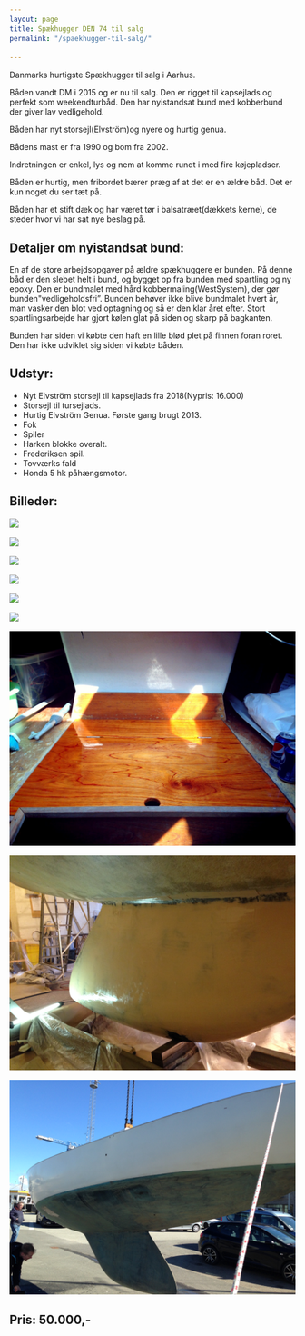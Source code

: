 ```yaml
---
layout: page
title: Spækhugger DEN 74 til salg
permalink: "/spaekhugger-til-salg/"

---
```

Danmarks hurtigste Spækhugger til salg i Aarhus.

Båden vandt DM i 2015 og er nu til salg. Den er rigget til kapsejlads og perfekt som weekendturbåd. Den har nyistandsat bund med kobberbund der giver lav vedligehold.

Båden har nyt storsejl(Elvström)og nyere og hurtig genua.

Bådens mast er fra 1990 og bom fra 2002.

Indretningen er enkel, lys og nem at komme rundt i med fire køjepladser.

Båden er hurtig, men fribordet bærer præg af at det er en ældre båd. Det er kun noget du ser tæt på.

Båden har et stift dæk og har været tør i balsatræet(dækkets kerne), de steder hvor vi har sat nye beslag på.

## **Detaljer om nyistandsat bund:**

En af de store arbejdsopgaver på ældre spækhuggere er bunden. På denne båd er den slebet helt i bund, og bygget op fra bunden med spartling og ny epoxy. Den er bundmalet med hård kobbermaling(WestSystem), der gør bunden"vedligeholdsfri”. Bunden behøver ikke blive bundmalet hvert år, man vasker den blot ved optagning og så er den klar året efter. Stort spartlingsarbejde har gjort kølen glat på siden og skarp på bagkanten.

Bunden har siden vi købte den haft en lille blød plet på finnen foran roret. Den har ikke udviklet sig siden vi købte båden.

## **Udstyr:**

* Nyt Elvström storsejl til kapsejlads fra 2018(Nypris: 16.000)
* Storsejl til tursejlads.
* Hurtig Elvström Genua. Første gang brugt 2013.
* Fok
* Spiler
* Harken blokke overalt.
* Frederiksen spil.
* Tovværks fald
* Honda 5 hk påhængsmotor.

## Billeder:

![](https://paper-attachments.dropbox.com/s_8A33B7CAE3C2F19ADDBB0E2AB7E3B2D692F56A32C033873CB55DC0EC6F5E15E0_1565639636004_IMG_2107.jpeg)

![](https://paper-attachments.dropbox.com/s_8A33B7CAE3C2F19ADDBB0E2AB7E3B2D692F56A32C033873CB55DC0EC6F5E15E0_1565640035094_IMG_2097.jpeg)

![](https://paper-attachments.dropbox.com/s_8A33B7CAE3C2F19ADDBB0E2AB7E3B2D692F56A32C033873CB55DC0EC6F5E15E0_1565638941455_35052344940_66f6361a91_o.jpg)

![](https://paper-attachments.dropbox.com/s_8A33B7CAE3C2F19ADDBB0E2AB7E3B2D692F56A32C033873CB55DC0EC6F5E15E0_1565638943209_35399664526_c85374554e_o.jpg)

![](https://paper-attachments.dropbox.com/s_8A33B7CAE3C2F19ADDBB0E2AB7E3B2D692F56A32C033873CB55DC0EC6F5E15E0_1565638941813_35430661915_366d76bddb_o.jpg)

![](https://paper-attachments.dropbox.com/s_8A33B7CAE3C2F19ADDBB0E2AB7E3B2D692F56A32C033873CB55DC0EC6F5E15E0_1565640312529_IMG_2902.jpeg)

![](/uploads/IMG_2857.jpeg)

![](/uploads/IMG_2031.jpeg)

![](/uploads/IMG_2829.jpeg)

## Pris: 50.000,-